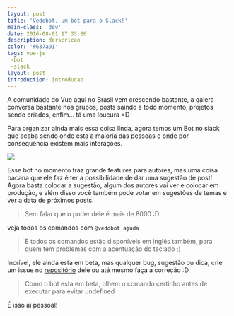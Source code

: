 ```yaml
---
layout: post
title: 'Vedobot, um bot para o Slack!'
main-class: 'dev'
date: 2016-08-01 17:33:06 
description: derscricao
color: '#637a91'
tags: vue-js
 -bot
 -slack
layout: post
introduction: introducao
---
```


A comunidade do Vue aqui no Brasil vem crescendo bastante, a galera conversa bastante nos grupos, posts saindo a todo momento, projetos sendo criados, enfim... tá uma loucura =D

Para organizar ainda mais essa coisa linda, agora temos um Bot no slack que acaba sendo onde esta a maioria das pessoas e onde por consequência existem mais interações. 

![](/content/images/2016/08/vedovelli.png)

Esse bot no momento traz grande features para autores, mas uma coisa bacana que ele faz é ter a possibilidade de dar uma sugestão de post! Agora basta colocar a sugestão, algum dos autores vai ver e colocar em produção, e além disso você também pode votar em sugestões de temas e ver a data de próximos posts.

> Sem falar que o poder dele é mais de 8000 :D

veja todos os comandos com `@vedobot ajuda`

> E todos os comandos estão disponíveis em inglês também, para quem tem problemas com a acentuação do teclado ;)

Incrível, ele ainda esta em beta, mas qualquer bug, sugestão ou dica, crie um issue no [repositório](https://github.com/vuejs-br/vedobot) dele ou até mesmo faça a correção :D

> Como o bot esta em beta, olhem o comando certinho antes de executar para evitar undefined

É isso aí pessoal!
